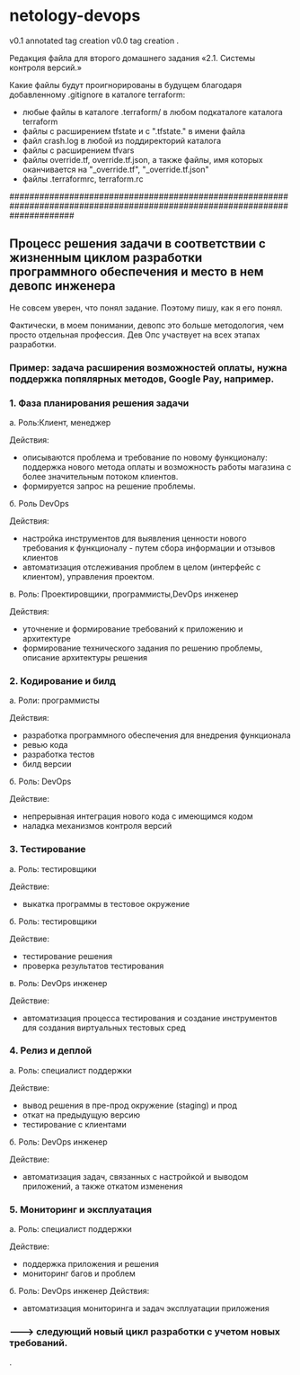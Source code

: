 # netology-devops

v0.1 annotated tag creation
v0.0 tag creation   .

Редакция файла для второго домашнего задания «2.1. Системы контроля версий.»


Какие файлы будут проигнорированы в будущем благодаря добавленному .gitignore в каталоге terraform:

- любые файлы в каталоге .terraform/ в любом подкаталоге каталога terraform
- файлы с расширением tfstate и с ".tfstate." в имени файла
- файл crash.log в любой из поддиректорий каталога
- файлы с расширением tfvars
- файлы override.tf, override.tf.json, а также файлы, имя которых оканчивается на "_override.tf", "_override.tf.json"
- файлы .terraformrc, terraform.rc






















#############################################################################################################################
## Процесс решения задачи в соответствии с жизненным циклом разработки программного обеспечения и место в нем девопс инженера

Не совсем уверен, что понял задание. Поэтому пишу, как я его понял.

Фактически, в моем понимании, девопс это больше методология, чем просто отдельная профессия. 
Дев Опс участвует на всех этапах разработки. 

### Пример: задача расширения возможностей оплаты, нужна поддержка попялярных методов, Google Pay, например.



### 1. Фаза планирования решения задачи

а. Роль:Клиент, менеджер 
   
Действия: 
   - описываются проблема и требование по новому функционалу: поддержка нового метода оплаты и 
     возможность работы магазина с более значительным потоком клиентов.
   - формируется запрос на решение проблемы.
     
б. Роль DevOps 

   Действия: 
   - настройка инструментов для выявления ценности нового требования к функционалу - путем сбора информации и отзывов клиентов 
   - автоматизация отслеживания проблем в целом (интерфейс с клиентом), управления проектом.
   
в. Роль:  Проектировщики, программисты,DevOps инженер
   
Действия: 
   - уточнение и формирование требований к приложению и архитектуре
   - формирование технического задания по решению проблемы, описание архитектуры решения

   
### 2. Кодирование и билд
   
а. Роли: программисты
   
Действия: 
   - разработка программного обеспечения для внедрения функционала
   - ревью кода
   - разработка тестов
   - билд версии

б. Роль: DevOps
   
Действие:
   - непрерывная интеграция нового кода с имеющимся кодом
   - наладка механизмов контроля версий

### 3. Тестирование
   
а. Роль: тестировщики
   
Действие: 
   - выкатка программы в тестовое окружение
   
б. Роль: тестировщики
   
Действие: 
   - тестирование решения
   - проверка результатов тестирования

в. Роль: DevOps инженер
   
Действие:
   - автоматизация процесса тестирования и создание инструментов для создания виртуальных тестовых сред

   
### 4. Релиз и деплой

а. Роль: специалист поддержки
   
Действие: 
   - вывод решения в пре-прод окружение (staging) и прод
   - откат на предыдущую версию 
   - тестирование с клиентами
     
б. Роль: DevOps инженер
   
Действие:
   - автоматизация задач, связанных с настройкой и выводом приложений, а также откатом изменения
   
### 5. Мониторинг и эксплуатация

а. Роль: специалист поддержки
   
Действие:
   - поддержка приложения и решения
   - мониторинг багов и проблем

б. Роль: DevOps инженер
   Действия:
   - автоматизация мониторинга и задач эксплуатации приложения 

### ---> следующий новый цикл разработки с учетом новых требований.

.
